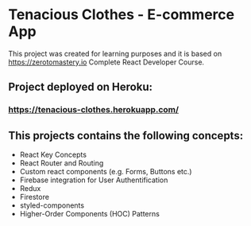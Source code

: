 # Tenacious Clothes - E-commerce App

This project was created for learning purposes and it is based on https://zerotomastery.io Complete React Developer Course.

## Project deployed on Heroku:

### https://tenacious-clothes.herokuapp.com/


## This projects contains the following concepts:
- React Key Concepts
- React Router and Routing
- Custom react components (e.g. Forms, Buttons etc.)
- Firebase integration for User Authentification 
- Redux
- Firestore 
- styled-components
- Higher-Order Components (HOC) Patterns

